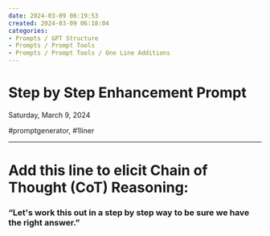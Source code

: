 ```yaml
---
date: 2024-03-09 06:19:53
created: 2024-03-09 06:18:04
categories:
- Prompts / GPT Structure
- Prompts / Prompt Tools
- Prompts / Prompt Tools / One Line Additions
---
```


  

# Step by Step Enhancement Prompt

Saturday, March 9, 2024

#promptgenerator, #1liner

* * *

  

# Add this line to elicit Chain of Thought (CoT) Reasoning:

  

### “Let's work this out in a step by step way to be sure we have the right answer.”